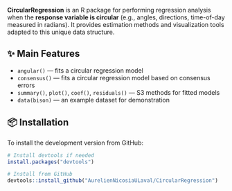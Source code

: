 

**CircularRegression** is an R package for performing regression analysis when the **response variable is circular** (e.g., angles, directions, time-of-day measured in radians). It provides estimation methods and visualization tools adapted to this unique data structure.

## ✨ Main Features

- `angular()` — fits a circular regression model
- `consensus()` — fits a circular regression model based on consensus errors
- `summary()`, `plot()`, `coef()`, `residuals()` — S3 methods for fitted models
- `data(bison)` — an example dataset for demonstration

## 📦 Installation

To install the development version from GitHub:

```r
# Install devtools if needed
install.packages("devtools")

# Install from GitHub
devtools::install_github("AurelienNicosiaULaval/CircularRegression")
 
